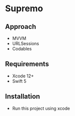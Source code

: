 # Supremo

## Approach
- MVVM
- URLSessions
- Codables

## Requirements
- Xcode 12+
- Swift 5

## Installation
- Run this project using xcode

